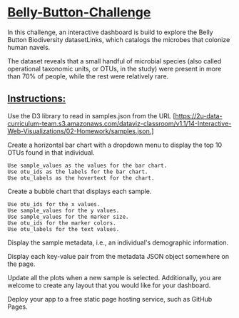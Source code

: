 # <ins>Belly-Button-Challenge<ins>

In this challenge, an interactive dashboard is build to explore the Belly Button Biodiversity datasetLinks, which catalogs the microbes that colonize human navels.

The dataset reveals that a small handful of microbial species (also called operational taxonomic units, or OTUs, in the study) were present in more than 70% of people, while the rest were relatively rare.

## <ins>Instructions:<ins>

Use the D3 library to read in samples.json from the URL [https://2u-data-curriculum-team.s3.amazonaws.com/dataviz-classroom/v1.1/14-Interactive-Web-Visualizations/02-Homework/samples.json.]

Create a horizontal bar chart with a dropdown menu to display the top 10 OTUs found in that individual.

    Use sample_values as the values for the bar chart.
    Use otu_ids as the labels for the bar chart.
    Use otu_labels as the hovertext for the chart.

Create a bubble chart that displays each sample.

    Use otu_ids for the x values.
    Use sample_values for the y values.
    Use sample_values for the marker size.
    Use otu_ids for the marker colors.
    Use otu_labels for the text values.

Display the sample metadata, i.e., an individual's demographic information.

Display each key-value pair from the metadata JSON object somewhere on the page.

Update all the plots when a new sample is selected. Additionally, you are welcome to create any layout that you would like for your dashboard. 

Deploy your app to a free static page hosting service, such as GitHub Pages. 
